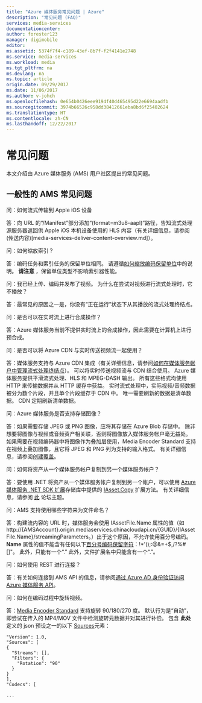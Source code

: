 ```yaml
---
title: "Azure 媒体服务常见问题 | Azure"
description: "常见问题 (FAQ)"
services: media-services
documentationcenter: 
author: forester123
manager: digimobile
editor: 
ms.assetid: 5374f7f4-c189-43ef-8b7f-f2f4141e2748
ms.service: media-services
ms.workload: media
ms.tgt_pltfrm: na
ms.devlang: na
ms.topic: article
origin.date: 09/29/2017
ms.date: 11/06/2017
ms.author: v-johch
ms.openlocfilehash: 0e654b0426eee9194f40d465495d22e6694aadfb
ms.sourcegitcommit: 3974b66526c958dd38412661eba8bd6f25402624
ms.translationtype: HT
ms.contentlocale: zh-CN
ms.lasthandoff: 12/22/2017
---
```

# <a name="frequently-asked-questions"></a>常见问题

本文介绍由 Azure 媒体服务 (AMS) 用户社区提出的常见问题。

## <a name="general-ams-faqs"></a>一般性的 AMS 常见问题

问：如何流式传输到 Apple iOS 设备

答：向 URL 的“/Manifest”部分添加“(format=m3u8-aapl)”路径，告知流式处理源服务器返回供 Apple iOS 本机设备使用的 HLS 内容（有关详细信息，请参阅 (传送内容)[media-services-deliver-content-overview.md]）。

问：如何缩放索引？

答：编码任务和索引任务的保留单位相同。 请遵循[如何缩放编码保留单位](media-services-scale-media-processing-overview.md)中的说明。 **请注意** ，保留单位类型不影响索引器性能。

问：我已经上传、编码并发布了视频。 为什么在尝试对视频进行流式处理时，它不播放？

答：最常见的原因之一是，你没有“正在运行”状态下从其播放的流式处理终结点。  

问：是否可以在实时流上进行合成操作？

答：Azure 媒体服务当前不提供实时流上的合成操作，因此需要在计算机上进行预合成。

问：是否可以将 Azure CDN 与实时传送视频流一起使用？

答：媒体服务支持与 Azure CDN 集成（有关详细信息，请参阅[如何在媒体服务帐户中管理流式处理终结点](media-services-portal-manage-streaming-endpoints.md)）。  可以将实时传送视频流与 CDN 结合使用。 Azure 媒体服务提供平滑流式处理、HLS 和 MPEG-DASH 输出。 所有这些格式均使用 HTTP 来传输数据并从 HTTP 缓存中获益。 实时流式处理中，实际视频/音频数据被分为数个片段，并且单个片段缓存于 CDN 中。 唯一需要刷新的数据是清单数据。 CDN 定期刷新清单数据。

问：Azure 媒体服务是否支持存储图像？

答：如果需要存储 JPEG 或 PNG 图像，应将其存储在 Azure Blob 存储中。 除非想要将图像与视频或音频资产相关联，否则将图像放入媒体服务帐户毫无益处。 如果需要在视频编码器中将图像作为叠加层使用，Media Encoder Standard 支持在视频上叠加图像，且它将 JPEG 和 PNG 列为支持的输入格式。 有关详细信息，请参阅[创建覆盖](media-services-advanced-encoding-with-mes.md#overlay)。

问：如何将资产从一个媒体服务帐户复制到另一个媒体服务帐户？

答：要使用 .NET 将资产从一个媒体服务帐户复制到另一个帐户，可以使用 [Azure 媒体服务 .NET SDK 扩展](https://github.com/Azure/azure-sdk-for-media-services-extensions/)存储库中提供的 [IAsset.Copy](https://github.com/Azure/azure-sdk-for-media-services-extensions/blob/dev/MediaServices.Client.Extensions/IAssetExtensions.cs#L354) 扩展方法。 有关详细信息，请参阅 [此](https://social.msdn.microsoft.com/Forums/zh-cn/28912d5d-6733-41c1-b27d-5d5dff2695ca/migrate-media-services-across-subscription?forum=MediaServices) 论坛主题。 

问：AMS 支持使用哪些字符来为文件命名？

答：构建流内容的 URL 时，媒体服务会使用 IAssetFile.Name 属性的值（如 http://{AMSAccount}.origin.mediaservices.chinacloudapi.cn/{GUID}/{IAssetFile.Name}/streamingParameters。）出于这个原因，不允许使用百分号编码。 **Name** 属性的值不能含有任何以下[百分号编码保留字符](http://en.wikipedia.org/wiki/Percent-encoding#Percent-encoding_reserved_characters)：!*'();:@&=+$,/?%#[]"。 此外，只能有一个“.” 此外，文件扩展名中只能含有一个“.”。

问：如何使用 REST 进行连接？

答：有关如何连接到 AMS API 的信息，请参阅[通过 Azure AD 身份验证访问 Azure 媒体服务 API](media-services-use-aad-auth-to-access-ams-api.md)。 

问：如何在编码过程中旋转视频。

答：[Media Encoder Standard](media-services-dotnet-encode-with-media-encoder-standard.md) 支持旋转 90/180/270 度。 默认行为是“自动”，即尝试在传入的 MP4/MOV 文件中检测旋转元数据并对其进行补偿。 包含 **此处** 定义的 json 预设之一的以下 [Sources](media-services-mes-presets-overview.md)元素：

    "Version": 1.0,
    "Sources": [
    {
      "Streams": [],
      "Filters": {
        "Rotation": "90"
      }
    }
    ],
    "Codecs": [

    ...


<!--Update_Description: add Q/A for "How do you stream to Apple iOS devices"-->